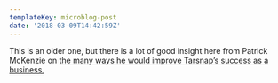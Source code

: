 ```yaml
---
templateKey: microblog-post
date: '2018-03-09T14:42:59Z'
---
```


This is an older one, but there is a lot of good insight here from Patrick McKenzie on [the many ways he would improve Tarsnap’s success as a business.](https://www.kalzumeus.com/2014/04/03/fantasy-tarsnap/)

